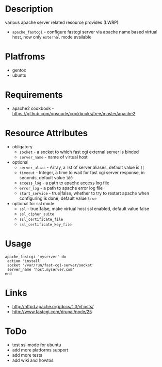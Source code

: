Description
===========
various apache server related resource provides (LWRP)

* `apache_fastcgi` - configure fastcgi server via apache name based virtual host, now only `external` mode available

Platfroms
=========

* gentoo
* ubuntu
   
Requirements
============

* apache2 cookbook - https://github.com/opscode/cookbooks/tree/master/apache2

Resource Attributes
===================

* obligatory 
    * `socket` - a socket to which fast cgi external server is binded
    * `server_name` - name of virtual host 
* optional
    * `server_alias` - Array, a list of server aliases, default value is  `[]`
    * `timeout` - Integer, a time to wait for fast cgi server response, in seconds, default value `180`
    * `access_log` - a path to apache access log file
    * `error_log` - a path to apache error log file
    * `start_service` - true|false, whether to try to restart apache when configuring is done, default value `true`    
* optional for ssl mode
    * `ssl` - true|false, make virtual host ssl enabled, default value false
    * `ssl_cipher_suite`
    * `ssl_certificate_file`
    * `ssl_certificate_key_file`

 
Usage
=====

    apache_fastcgi 'myserver' do 
     action 'install'
     socket '/var/run/fast-cgi-server/socket'
     server_name 'host.myserver.com'
    end


Links
=====

 * http://httpd.apache.org/docs/1.3/vhosts/
 * http://www.fastcgi.com/drupal/node/25

ToDo
====

 * test ssl mode for ubuntu
 * add more platforms support 
 * add more tests
 * add wiki and howtos
 
 
 
 
 